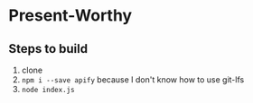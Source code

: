 # Present-Worthy

## Steps to build
1. clone
2. `npm i --save apify` because I don't know how to use git-lfs
3. `node index.js`
